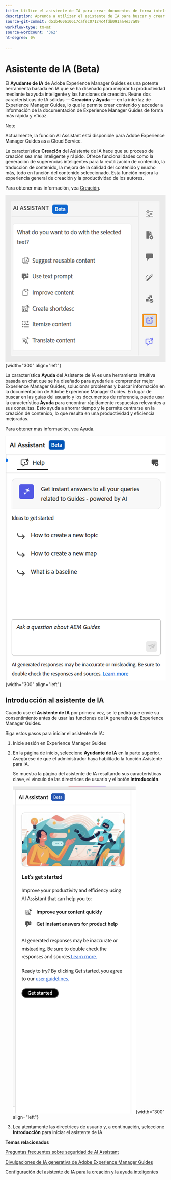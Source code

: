 ```yaml
---
title: Utilice el asistente de IA para crear documentos de forma inteligente `
description: Aprenda a utilizar el asistente de IA para buscar y crear documentos de forma inteligente en Adobe Experience Manager Guides.
source-git-commit: d51b460610617cafec07124c4fdb091aa4e37a09
workflow-type: tm+mt
source-wordcount: '362'
ht-degree: 0%

---
```


# Asistente de IA (Beta)

El **Ayudante de IA** de Adobe Experience Manager Guides es una potente herramienta basada en IA que se ha diseñado para mejorar tu productividad mediante la ayuda inteligente y las funciones de creación. Reúne dos características de IA sólidas — **Creación** y **Ayuda** — en la interfaz de Experience Manager Guides, lo que le permite crear contenido y acceder a información de la documentación de Experience Manager Guides de forma más rápida y eficaz.

>[!NOTE]
>
> Actualmente, la función AI Assistant está disponible para Adobe Experience Manager Guides as a Cloud Service.

La característica **Creación** del Asistente de IA hace que su proceso de creación sea más inteligente y rápido. Ofrece funcionalidades como la generación de sugerencias inteligentes para la reutilización de contenido, la traducción de contenido, la mejora de la calidad del contenido y mucho más, todo en función del contenido seleccionado. Esta función mejora la experiencia general de creación y la productividad de los autores.

Para obtener más información, vea [Creación](./ai-assistant-right-panel.md).

![asistente de inteligencia artificial](./images/ai-assistant-panel.png){width="300" align="left"}

La característica **Ayuda** del Asistente de IA es una herramienta intuitiva basada en chat que se ha diseñado para ayudarle a comprender mejor Experience Manager Guides, solucionar problemas y buscar información en la documentación de Adobe Experience Manager Guides. En lugar de buscar en las guías del usuario y los documentos de referencia, puede usar la característica **Ayuda** para encontrar rápidamente respuestas relevantes a sus consultas. Esto ayuda a ahorrar tiempo y le permite centrarse en la creación de contenido, lo que resulta en una productividad y eficiencia mejoradas.

Para obtener más información, vea [Ayuda](./ai-based-smart-help.md).


![Panel de ayuda inteligente](images/smart-help-panel.png){width="300" align="left"}

## Introducción al asistente de IA

Cuando use el **Asistente de IA** por primera vez, se le pedirá que envíe su consentimiento antes de usar las funciones de IA generativa de Experience Manager Guides.

Siga estos pasos para iniciar el asistente de IA:

1. Inicie sesión en Experience Manager Guides
1. En la página de inicio, seleccione **Ayudante de IA** en la parte superior.   Asegúrese de que el administrador haya habilitado la función Asistente para IA.

   Se muestra la página del asistente de IA resaltando sus características clave, el vínculo de las directrices de usuario y el botón **Introducción**.

   ![Panel de ayuda inteligente](images/get-started-ai.png){width="300" align="left"}

1. Lea atentamente las directrices de usuario y, a continuación, seleccione **Introducción** para iniciar el asistente de IA.

**Temas relacionados**

[Preguntas frecuentes sobre seguridad de AI Assistant](./ai-assistant-faq.md)

[Divulgaciones de IA generativa de Adobe Experience Manager Guides](./adobe-generative-ai-disclosures.md)

[Configuración del asistente de IA para la creación y la ayuda inteligentes](../cs-install-guide/conf-smart-suggestions.md)





